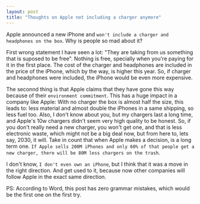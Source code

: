 ```yaml
---
layout: post
title: "Thoughts on Apple not including a charger anymore"
---
```


Apple announced a new iPhone and `won't include a charger and headphones on the box`. Why is people so mad about it?

First wrong statement I have seen a lot: "They are taking from us something that is suposed to be free". Nothing is free, specially when you're paying for it in the first place. The cost of the charger and headphones are included in the price of the iPhone, which by the way, is higher this year. So, if charger and headphones were included, the iPhone would be even more expensive.

The seconnd thing is that Apple claims that they have gone this way because of their `environment commitment`. This has a huge impact in a company like Apple:
With no charger the box is almost half the size, this leads to: less material and almost double the iPhones in a same shipping, so less fuel too. Also, I don't know about you, but my chargers last a long time, and Apple's 10w chargers didn't seem very high quality to be honest. So, if you don't really need a new charger, you won't get one, and that is less electronic waste, which might not be a big deal now, but from here to, lets say, 2030, it will. Take in count that when Apple makes a decision, is a long term one.
`If Apple sells 200M iPhones and only 60% of that people get a new charger, there will be 80M less chargers on the trash`.

I don't know, `I don't even own an iPhone`, but I think that it was a move in the right direction. And get used to it, because now other companies will follow Apple in the exact same direction.

PS: According to Word, this post has zero grammar mistakes, which would be the first one on the first try.